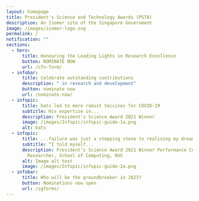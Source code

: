 ```yaml
---
layout: homepage
title: President's Science and Technology Awards (PSTA)
description: An Isomer site of the Singapore Government
image: /images/isomer-logo.svg
permalink: /
notification: ""
sections:
  - hero:
      title: Honouring the Leading Lights in Research Excellence
      button: NOMINATE NOW
      url: /cfn-form/
  - infobar:
      title: Celebrate outstanding contributions
      description: " in research and development"
      button: nominate now
      url: /nominate-now/
  - infopic:
      title: bats led to more robust Vaccines for COVID-19
      subtitle: His expertise in...
      description: President’s Science Award 2021 Winner
      image: /images/Infopic/infopic-guide-1a.png
      alt: bats
  - infopic:
      title: ...failure was just a stepping stone to realising my dream.”
      subtitle: “I told myself...
      description: President’s Science Award 2021 Winner Performance Computing
        Researcher, School of Computing, NUS
      alt: Image alt text
      image: /images/Infopic/infopic-guide-2a.png
  - infobar:
      title: Who will be the groundbreaker in 2023?
      button: Nominations now open
      url: /sgforms/
---
```

